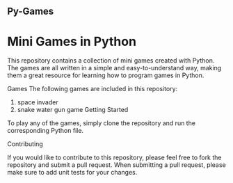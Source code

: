## Py-Games


# Mini Games in Python
This repository contains a collection of mini games created with Python. The games are all written in a simple and easy-to-understand way, making them a great resource for learning how to program games in Python.

Games
The following games are included in this repository:
1) space invader
2) snake water gun game
Getting Started

To play any of the games, simply clone the repository and run the corresponding Python file. 

Contributing

If you would like to contribute to this repository, please feel free to fork the repository and submit a pull request. When submitting a pull request, please make sure to add unit tests for your changes.
